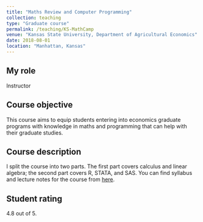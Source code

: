 ```yaml
---
title: "Maths Review and Computer Programming"
collection: teaching
type: "Graduate course"
permalink: /teaching/KS-MathCamp
venue: "Kansas State University, Department of Agricultural Economics"
date: 2018-08-01
location: "Manhattan, Kansas"
---
```


## My role    

   Instructor

## Course objective

   This course aims to equip students entering into economics graduate programs with knowledge in maths and programming that can help with their graduate studies.


## Course description    

   I split the course into two parts. The first part covers calculus and linear algebra; the second part covers R, STATA, and SAS. You can find syllabus and lecture notes for the course from [here](https://github.com/cbw1243/KSUMathReview).

## Student rating   

   4.8 out of 5.
